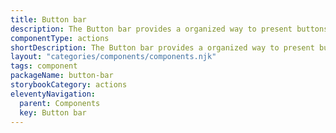 ```yaml
---
title: Button bar
description: The Button bar provides a organized way to present buttons side by side, which will stack up when there's not enough space.
componentType: actions
shortDescription: The Button bar provides a organized way to present buttons side by side.
layout: "categories/components/components.njk"
tags: component
packageName: button-bar
storybookCategory: actions
eleventyNavigation:
  parent: Components
  key: Button bar
---
```

